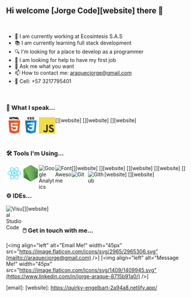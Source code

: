 ## Hi welcome [Jorge Code][website] there 👋

<!-- [<img src="https://media.giphy.com/media/du3J3cXyzhj75IOgvA/giphy.gif">][website] -->


<br/>

- 💼 I am currently working at Ecosintesis S.A.S
- 📚 I am currently learning full stack development
- 🔍 I'm looking for a place to develop as a programmer
- 🔎 I am looking for help to have my first job
- 💬 Ask me what you want
- 📫 How to contact me: araquecjorge@gmail.com
- 📱 Cell: +57 3217795401

<br/>

### 🚀 What I speak...
[<img align="left" alt="HTML5" width="45px" src="https://raw.githubusercontent.com/github/explore/80688e429a7d4ef2fca1e82350fe8e3517d3494d/topics/html/html.png" />][website]
[<img align="left" alt="CSS3" width="45px" src="https://raw.githubusercontent.com/github/explore/80688e429a7d4ef2fca1e82350fe8e3517d3494d/topics/css/css.png" />][website]
[<img align="left" alt="JavaScript" width="45px" src="https://raw.githubusercontent.com/github/explore/80688e429a7d4ef2fca1e82350fe8e3517d3494d/topics/javascript/javascript.png" />][website]

<br/>
<br/>

### 🛠️ Tools I'm Using...

[<img align="left" alt="React" width="45px" src="https://raw.githubusercontent.com/github/explore/80688e429a7d4ef2fca1e82350fe8e3517d3494d/topics/react/react.png" />][website]
[<img align="left" alt="Node.js" width="45px" src="https://raw.githubusercontent.com/github/explore/80688e429a7d4ef2fca1e82350fe8e3517d3494d/topics/nodejs/nodejs.png" />][website]
[<img align="left" alt="Google Analytics" width="45px" src="https://img.stackshare.io/service/64/cU74ahCn_400x400.jpg" />][website]
[<img align="left" alt="Font Awesome" width="45px" src="https://img.stackshare.io/service/3244/1_Mr1Fy00XjPGNf1Kkp_hWtw_2x.png" />][website]
[<img align="left" alt="Git" width="45px" src="https://img.stackshare.io/service/1046/git.png " />][website]
[<img align="left" alt="Github" width="45px" src="https://img.stackshare.io/service/27/sBsvBbjY.png " />][website]
<br/>
<br/>

### ⚙️ IDEs...

  [<img align="left" alt="Visual Studio Code" width="45px" src="https://img.stackshare.io/service/4202/Visual_Studio_Code_logo.png" />][website]
<br/>
<br/>

  ### 🖱️ Get in touch with me...

[<img align="left" alt="Email Me!" width="45px" src="https://image.flaticon.com/icons/svg/2965/2965306.svg"(mailto://araquecjorge@gmail.com) />]
[<img align="left" alt="Message Me!" width="45px" src="https://image.flaticon.com/icons/svg/1409/1409945.svg"(https://www.linkedin.com/in/jorge-araque-8715b91a0/) />]
<!-- [<img src='https://image.flaticon.com/icons/svg/1409/1409937.svg' width='32' title='DM Me!'>](https://twitter.com/hulyakarakayaa) -->

<!-- link's -->
[email]: 
[website]: https://quirky-engelbart-2a94a8.netlify.app/ 